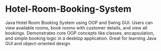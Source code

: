 # Hotel-Room-Booking-System
Java Hotel Room Booking System using OOP and Swing GUI. Users can view available rooms, book rooms with customer details, and view all bookings. Demonstrates core OOP concepts like classes, encapsulation, and simple booking logic in a desktop application. Great for learning Java GUI and object-oriented design.
